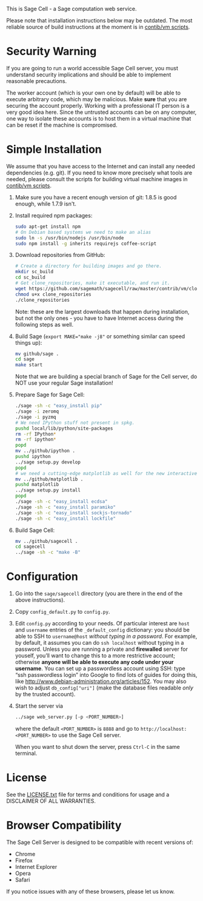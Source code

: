 This is Sage Cell - a Sage computation web service.

Please note that installation instructions below may be outdated. The most reliable source of build instructions at the moment is in [contib/vm scripts](contrib/vm).


# Security Warning

If you are going to run a world accessible Sage Cell server, you must understand security implications and should be able to implement reasonable precautions.

The worker account (which is your own one by default) will be able to execute arbitrary code, which may be malicious. Make **sure** that you are securing the account properly. Working with a professional IT person is a very good idea here. Since the untrusted accounts can be on any computer, one way to isolate these accounts is to host them in a virtual machine that can be reset if the machine is compromised.

    
# Simple Installation

We assume that you have access to the Internet and can install any needed dependencies (e.g. git). If you need to know more precisely what tools are needed, please consult the scripts for building virtual machine images in [contib/vm scripts](contrib/vm).

1.  Make sure you have a recent enough version of git: 1.8.5 is good enough, while 1.7.9 isn't.
2.  Install required npm packages:

    ```bash
    sudo apt-get install npm
    # On Debian based systems we need to make an alias
    sudo ln -s /usr/bin/nodejs /usr/bin/node
    sudo npm install -g inherits requirejs coffee-script
    ```

3.  Download repositories from GitHub:

    ```bash
    # Create a directory for building images and go there.
    mkdir sc_build
    cd sc_build
    # Get clone_repositories, make it executable, and run it.
    wget https://github.com/sagemath/sagecell/raw/master/contrib/vm/clone_repositories
    chmod u+x clone_repositories
    ./clone_repositories
    ```
    
    Note: these are the largest downloads that happen during installation, but not the only ones - you have to have Internet access during the following steps as well.

4.  Build Sage (`export MAKE="make -j8"` or something similar can speed things up):

    ```bash
    mv github/sage .
    cd sage
    make start
    ```

    Note that we are building a special branch of Sage for the Cell server, do NOT use your regular Sage installation!
    
5.  Prepare Sage for Sage Cell:

    ```bash
    ./sage -sh -c "easy_install pip"
    ./sage -i zeromq
    ./sage -i pyzmq
    # We need IPython stuff not present in spkg.
    pushd local/lib/python/site-packages
    rm -rf IPython*
    rm -rf ipython*
    popd
    mv ../github/ipython .
    pushd ipython
    ../sage setup.py develop
    popd
    # we need a cutting-edge matplotlib as well for the new interactive features
    mv ../github/matplotlib .
    pushd matplotlib
    ../sage setup.py install
    popd
    ./sage -sh -c "easy_install ecdsa"
    ./sage -sh -c "easy_install paramiko"
    ./sage -sh -c "easy_install sockjs-tornado"
    ./sage -sh -c "easy_install lockfile"
    ```
6.  Build Sage Cell:

    ```bash
    mv ../github/sagecell .
    cd sagecell
    ../sage -sh -c "make -B"
    ```


# Configuration

1.  Go into the `sage/sagecell` directory (you are there in the end of the above instructions).
2.  Copy `config_default.py` to `config.py`.
3.  Edit `config.py` according to your needs. Of particular interest are `host` and `username` entries of the `_default_config` dictionary: you should be able to SSH to `username@host` *without typing in a password*. For example, by default, it assumes you can do `ssh localhost` without typing in a password. Unless you are running a private and **firewalled** server for youself, you’ll want to change this to a more restrictive account; otherwise **anyone will be able to execute any code under your username**. You can set up a passwordless account using SSH: type “ssh passwordless login” into Google to find lots of guides for doing this, like http://www.debian-administration.org/articles/152. You may also wish to adjust `db_config["uri"]` (make the database files readable *only* by the trusted account).
4.  Start the server via

    ```bash
    ../sage web_server.py [-p <PORT_NUMBER>]
    ```
    
    where the default `<PORT_NUMBER>` is `8888` and go to `http://localhost:<PORT_NUMBER>` to use the Sage Cell server.
    
    When you want to shut down the server, press `Ctrl-C` in the same terminal.


# License

See the [LICENSE.txt](LICENSE.txt) file for terms and conditions for usage and a
DISCLAIMER OF ALL WARRANTIES.

# Browser Compatibility

The Sage Cell Server is designed to be compatible with recent versions of:

* Chrome
* Firefox
* Internet Explorer
* Opera
* Safari

If you notice issues with any of these browsers, please let us know.

